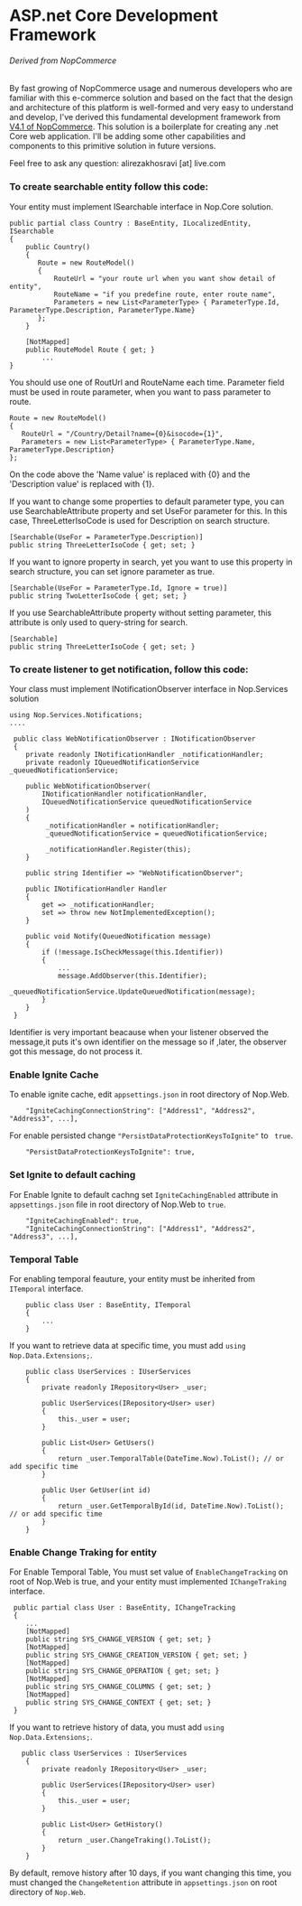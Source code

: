 # ASP.net Core Development Framework
###### Derived from NopCommerce

By fast growing of NopCommerce usage and numerous developers who are familiar with this e-commerce solution and based on the fact that the design and architecture of this platform is well-formed and very easy to understand and develop, I've derived this fundamental development framework from [V4.1 of NopCommerce](https://github.com/nopSolutions/nopCommerce).
This solution is a boilerplate for creating any .net Core web application.
I'll be adding some other capabilities and components to this primitive solution in future versions.


Feel free to ask any question: alirezakhosravi [at] live.com

### To create searchable entity follow this code:
Your entity must implement ISearchable interface in Nop.Core solution.
```
public partial class Country : BaseEntity, ILocalizedEntity, ISearchable
{
    public Country()
    {
       Route = new RouteModel()
       {
           RouteUrl = "your route url when you want show detail of entity",
           RouteName = "if you predefine route, enter route name",
           Parameters = new List<ParameterType> { ParameterType.Id, ParameterType.Description, ParameterType.Name}
       };
    }
    
    [NotMapped]
    public RouteModel Route { get; }
        ...
}
```
You should use one of RoutUrl and RouteName each time.
Parameter field must be used in route parameter, when you want to pass parameter to route.

```
Route = new RouteModel()
{
   RouteUrl = "/Country/Detail?name={0}&isocode={1}",
   Parameters = new List<ParameterType> { ParameterType.Name, ParameterType.Description}
};
```
On the code above the 'Name value' is replaced with {0} and the 'Description value' is replaced with {1}.

If you want to change some properties to default parameter type, you can use SearchableAttribute property and set UseFor parameter for this. In this case, ThreeLetterIsoCode is used for Description on search structure.
```
[Searchable(UseFor = ParameterType.Description)]
public string ThreeLetterIsoCode { get; set; }
```

If you want to ignore property in search, yet you want to use this property in search structure, you can set ignore parameter as true. 
```
[Searchable(UseFor = ParameterType.Id, Ignore = true)]
public string TwoLetterIsoCode { get; set; }
```

If you use SearchableAttribute property without setting parameter, this attribute is only used to query-string for search.
```
[Searchable]
public string ThreeLetterIsoCode { get; set; }
```

### To create listener to get notification, follow this code:
Your class must implement INotificationObserver interface in Nop.Services solution
```
using Nop.Services.Notifications;
....

 public class WebNotificationObserver : INotificationObserver
 {
    private readonly INotificationHandler _notificationHandler;
    private readonly IQueuedNotificationService _queuedNotificationService;
    
    public WebNotificationObserver(
        INotificationHandler notificationHandler, 
        IQueuedNotificationService queuedNotificationService
    )
    {
         _notificationHandler = notificationHandler;
         _queuedNotificationService = queuedNotificationService;
         
         _notificationHandler.Register(this);
    }
    
    public string Identifier => "WebNotificationObserver";
    
    public INotificationHandler Handler
    {
        get => _notificationHandler;
        set => throw new NotImplementedException();
    }
     
    public void Notify(QueuedNotification message)
    {
        if (!message.IsCheckMessage(this.Identifier))
        {
            ...
            message.AddObserver(this.Identifier);
            _queuedNotificationService.UpdateQueuedNotification(message);
        }
    } 
 }
```

Identifier is very important beacause when your listener observed the message,it puts it's own identifier on the message so if ,later, the observer got this message, do not process it.

### Enable Ignite Cache
To enable ignite cache, edit ``appsettings.json`` in root directory of Nop.Web.
```
    "IgniteCachingConnectionString": ["Address1", "Address2", "Address3", ...],
```
For enable persisted change `` "PersistDataProtectionKeysToIgnite" `` to `` true``.
```
    "PersistDataProtectionKeysToIgnite": true,
```

### Set Ignite to default caching
For Enable Ignite to default cachng set ``IgniteCachingEnabled`` attribute in ``appsettings.json`` file in root directory of Nop.Web to ``true``.
```
    "IgniteCachingEnabled": true,
    "IgniteCachingConnectionString": ["Address1", "Address2", "Address3", ...],
```

### Temporal Table
For enabling temporal feauture, your entity must be inherited from ``ITemporal`` interface.
```
    public class User : BaseEntity, ITemporal
    {
        ...
    }
```

If you want to retrieve data at specific time, you must add `` using Nop.Data.Extensions; ``.
```
    public class UserServices : IUserServices
    {
        private readonly IRepository<User> _user;
        
        public UserServices(IRepository<User> user)
        {
            this._user = user;
        }
        
        public List<User> GetUsers()
        {
            return _user.TemporalTable(DateTime.Now).ToList(); // or add specific time
        }
        
        public User GetUser(int id)
        {
            return _user.GetTemporalById(id, DateTime.Now).ToList(); // or add specific time
        }
    }
```

### Enable Change Traking for entity
For Enable Temporal Table, You must set value of ``EnableChangeTracking`` on root of Nop.Web is true, and your entity must implemented ``IChangeTraking`` interface.
```
 public partial class User : BaseEntity, IChangeTracking
 {
    ...
    [NotMapped]
    public string SYS_CHANGE_VERSION { get; set; }
    [NotMapped]
    public string SYS_CHANGE_CREATION_VERSION { get; set; }
    [NotMapped]
    public string SYS_CHANGE_OPERATION { get; set; }
    [NotMapped]
    public string SYS_CHANGE_COLUMNS { get; set; }
    [NotMapped]
    public string SYS_CHANGE_CONTEXT { get; set; }
 }
```
If you want to retrieve history of data, you must add `` using Nop.Data.Extensions; ``.
```
   public class UserServices : IUserServices
    {
        private readonly IRepository<User> _user;
        
        public UserServices(IRepository<User> user)
        {
            this._user = user;
        }
        
        public List<User> GetHistory()
        {
            return _user.ChangeTraking().ToList();
        }
    } 
```
By default, remove history after 10 days, if you want changing this time, you must changed the ``ChangeRetention`` attribute in ``appsettings.json`` on root directory of ``Nop.Web``.
